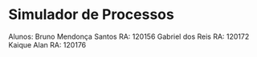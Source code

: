 # Simulador de Processos
Alunos:
Bruno Mendonça Santos RA: 120156
Gabriel dos Reis RA: 120172
Kaique Alan RA: 120176
